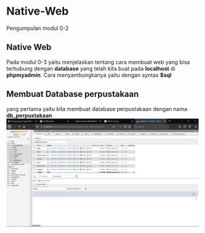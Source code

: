 # Native-Web
Pengumpulan modul 0-2

## Native Web
Pada modul 0-3 yaitu menjelaskan tentang cara membuat web yang bisa terhubung dengan **database** yang telah kita buat pada **localhost** di **phpmyadmin**.
Cara menyambungkanya yaitu dengan syntax **$sql**

## Membuat Database perpustakaan
yang pertama yaitu kita membuat database perpustakaan dengan nama **db_perpustakaan**
![Alt Text](https://github.com/adam033/Native-Web/blob/master/Screenshot%20(75).png)
